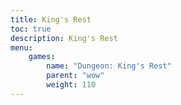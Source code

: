 ```yaml
---
title: King's Rest
toc: true
description: King's Rest
menu:
    games:
        name: "Dungeon: King's Rest"
        parent: "wow"
        weight: 110
---
```


